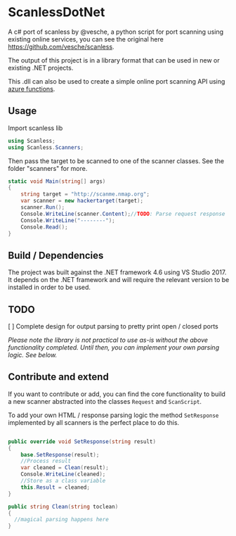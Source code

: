 # ScanlessDotNet

A c# port of scanless by @vesche, a python script for port scanning using existing online services, you can see the original here https://github.com/vesche/scanless. 

The output of this project is in a library format that can be used in new or existing .NET projects. 

This .dll can also be used to create a simple online port scanning API using [azure functions](https://docs.microsoft.com/en-us/azure/azure-functions/functions-reference-csharp#referencing-custom-assemblies). 

## Usage

Import scanless lib
``` c#
using Scanless;
using Scanless.Scanners;
```

Then pass the target to be scanned to one of the scanner classes. See the folder "scanners" for more.
```c#
static void Main(string[] args)
{
    string target = "http://scanme.nmap.org";
    var scanner = new hackertarget(target);
    scanner.Run();
    Console.WriteLine(scanner.Content);//TODO: Parse request response
    Console.WriteLine("--------");
    Console.Read();
}
```


## Build / Dependencies

The project was built against the .NET framework 4.6 using VS Studio 2017. It depends on the .NET framework and will require the relevant version to be installed in order to be used.

## TODO

[ ] Complete design for output parsing to pretty print open / closed ports

_Please note the library is not practical to use as-is without the above functionality completed. Until then, you can implement your own parsing logic. See below._

## Contribute and extend

If you want to contribute or add, you can find the core functionality to build a new scanner abstracted into the classes `Request` and `ScanScript`. 

To add your own HTML / response parsing logic the method `SetResponse` implemented by all scanners is the perfect place to do this.
```c#

public override void SetResponse(string result)
{
    base.SetResponse(result);
    //Process result
    var cleaned = Clean(result);
    Console.WriteLine(cleaned);
    //Store as a class variable
    this.Result = cleaned;
}

public string Clean(string toclean)
{
  //magical parsing happens here
}
```

